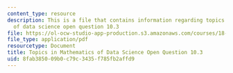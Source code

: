 ```yaml
---
content_type: resource
description: This is a file that contains information regarding topics in mathematics
  of data science open question 10.3
file: https://ol-ocw-studio-app-production.s3.amazonaws.com/courses/18-s096-topics-in-mathematics-of-data-science-fall-2015/8fab385009b0c79c3435f785fb2affd9_MIT18_S096F15_Open10.3.pdf
file_type: application/pdf
resourcetype: Document
title: Topics in Mathematics of Data Science Open Question 10.3
uid: 8fab3850-09b0-c79c-3435-f785fb2affd9
---
```

